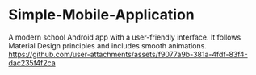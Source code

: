 # Simple-Mobile-Application
A modern school Android app with a user-friendly interface. It follows Material Design principles and includes smooth animations.
https://github.com/user-attachments/assets/f9077a9b-381a-4fdf-83f4-dac235f4f2ca
